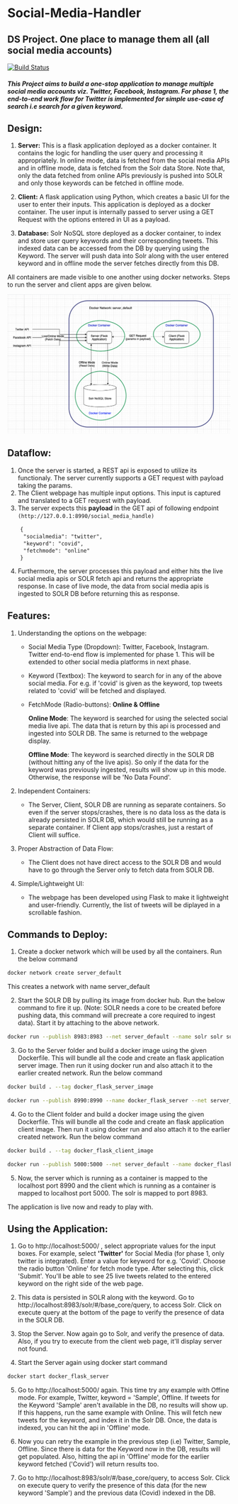 # Social-Media-Handler
## DS Project. One place to manage them all (all social media accounts)

[![Build Status](https://travis-ci.org/joemccann/dillinger.svg?branch=master)](https://travis-ci.org/joemccann/dillinger)

##### This Project aims to build a one-stop application to manage multiple social media accounts viz. Twitter, Facebook, Instagram. For phase 1, the end-to-end work flow for Twitter is implemented for simple use-case of search i.e search for a given keyword.

## **Design:**

 1. **Server:** This is a flask application deployed as a docker container. It contains the logic for handling the user query and processing it appropriately. In online mode, data is fetched from the social media APIs and in offline mode, data is fetched from the Solr data Store. Note that, only the data fetched from online APIs previously is pushed into SOLR and only those keywords can be fetched in offline mode.

 2. **Client:** A flask application using Python, which creates a basic UI for the user to enter their inputs. This application is deployed as a docker container. The user input is internally passed to server using a GET Request with the options entered in UI as a payload.

 3. **Database:** Solr NoSQL store deployed as a docker container, to index and store user query keywords and their corresponding tweets. This indexed data can be accessed from the DB by querying using the Keyword. The server will push data into Solr along with the user entered keyword and in offline mode the server fetches directly from this DB.

All containers are made visible to one another using docker networks. Steps to run the server and client apps are given below.

![DS Architecture](https://github.com/vishwas-n/Social-Media-Handler/blob/main/DS%20Architecture.png)


## **Dataflow:**

1. Once the server is started, a REST api is exposed to utilize its functionaly. The server currently supports a GET request with payload taking the params.
2. The Client webpage has multiple input options. This input is captured and translated to a GET request with payload. 
3. The server expects this **payload** in the GET api of following endpoint ```(http://127.0.0.1:8990/social_media_handle)```
```
    {
     "socialmedia": "twitter",
     "keyword": "covid",
     "fetchmode": "online"
    }
```
4. Furthermore, the server processes this payload and either hits the live social media apis or SOLR fetch api and returns the appropriate response. In case of live mode, the data from social media apis is ingested to SOLR DB before returning this as response.


## **Features:**

1. Understanding the options on the webpage:
     - Social Media Type (Dropdown): Twitter, Facebook, Instagram. Twitter end-to-end flow is implemented for phase 1. This will be extended to other social media platforms in next phase.
     - Keyword (Textbox): The keyword to search for in any of the above social media. For e.g. if 'covid' is given as the keyword, top tweets related to 'covid' will be fetched and displayed.
     - FetchMode (Radio-buttons): **Online & Offline**
           
         **Online Mode**: The keyword is searched for using the selected social media live api. The data that is return by this api is processed and ingested into SOLR DB. The same is returned to the webpage display.
           
         **Offline Mode**: The keyword is searched directly in the SOLR DB (without hitting any of the live apis). So only if the data for the keyword was previously ingested, results will show up in this mode. Otherwise, the response will be 'No Data Found'.
       
2. Independent Containers:
     - The Server, Client, SOLR DB are running as separate containers. So even if the server stops/crashes, there is no data loss as the data is already persisted in SOLR DB, which would still be running as a separate container. If Client app stops/crashes, just a restart of Client will suffice.

3. Proper Abstraction of Data Flow:
     - The Client does not have direct access to the SOLR DB and would have to go through the Server only to fetch data from SOLR DB.

4. Simple/Lightweight UI:
     - The webpage has been developed using Flask to make it lightweight and user-friendly. Currently, the list of tweets will be diplayed in a scrollable fashion.


## **Commands to Deploy:**

1) Create a docker network which will be used by all the containers. Run the below command 
```sh
docker network create server_default
```
   This creates a network with name server_default
   
   
2) Start the SOLR DB by pulling its image from docker hub. Run the below command to fire it up. (Note: SOLR needs a core to be created before pushing data, this command will precreate a core required to ingest data). Start it by attaching to the above network.
```sh
docker run --publish 8983:8983 --net server_default --name solr solr solr-precreate base_core
```

3) Go to the Server folder and build a docker image using the given Dockerfile. This will bundle all the code and create an flask application server image. Then run it using docker run and also attach it to the earlier created network. Run the below command
```sh
docker build . --tag docker_flask_server_image
```
```sh
docker run --publish 8990:8990 --name docker_flask_server --net server_default docker_flask_server_image
```

4) Go to the Client folder and build a docker image using the given Dockerfile. This will bundle all the code and create an flask application client image. Then run it using docker run and also attach it to the earlier created network. Run the below command
```sh
docker build . --tag docker_flask_client_image
```
```sh
docker run --publish 5000:5000 --net server_default --name docker_flask_client docker_flask_client_image
```

5) Now, the server which is running as a container is mapped to the localhost port 8990 and the client which is running as a container is mapped to localhost port 5000. The solr is mapped to port 8983. 

The application is live now and ready to play with.



## **Using the Application:**

1) Go to http://localhost:5000/ , select appropriate values for the input boxes. For example, select **'Twitter'** for Social Media (for phase 1, only twitter is integrated). Enter a value for keyword for e.g. 'Covid'. Choose the radio button 'Online' for fetch mode type. After selecting this, click 'Submit'. You'll be able to see 25 live tweets related to the entered keyword on the right side of the web page.

2) This data is persisted in SOLR along with the keyword. Go to http://localhost:8983/solr/#/base_core/query, to access Solr. Click on execute query at the bottom of the page to verify the presence of data in the SOLR DB.

3) Stop the Server. Now again go to Solr, and verify the presence of data. Also, if you try to execute from the client web page, it'll display server not found.

4) Start the Server again using docker start command
```sh
docker start docker_flask_server
```

5) Go to http://localhost:5000/ again. This time try any example with Offine mode. For example, Twitter, keyword = 'Sample', Offline. If tweets for the Keyword 'Sample' aren't available in the DB, no results will show up. If this happens, run the same example with Online. This will fetch new tweets for the keyword, and index it in the Solr DB. Once, the data is indexed, you can hit the api in 'Offline' mode. 

6) Now you can retry the example in the previous step (i.e) Twitter, Sample, Offline. Since there is data for the Keyword now in the DB, results will get populated. Also, hitting the api in 'Offline' mode for the earlier keyword fetched ('Covid') will return results too.
 
7) Go to http://localhost:8983/solr/#/base_core/query, to access Solr. Click on execute query to verify the presence of this data (for the new keyword 'Sample') and the previous data (Covid) indexed in the DB.
